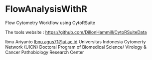 # FlowAnalysisWithR
Flow Cytometry Workflow using CytoRSuite

The tools website : https://github.com/DillonHammill/CytoRSuiteData

Ibnu Ariyanto
Ibnu.agus71@ui.ac.id
Universitas Indonesia Cytomerty Network (UICN)
Doctoral Program of Biomedical Science/ Virology & Cancer Pathobiology Research Center
